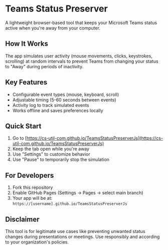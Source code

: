 # Teams Status Preserver

A lightweight browser-based tool that keeps your Microsoft Teams status active when you're away from your computer.

## How It Works

The app simulates user activity (mouse movements, clicks, keystrokes, scrolling) at random intervals to prevent Teams from changing your status to "Away" during periods of inactivity.

## Key Features

- Configurable event types (mouse, keyboard, scroll)
- Adjustable timing (5-60 seconds between events)
- Activity log to track simulated events
- Works offline and saves preferences locally

## Quick Start

1. Go to [https://cs-util-com.github.io/TeamsStatusPreserverJs](https://cs-util-com.github.io/TeamsStatusPreserverJs)
2. Keep the tab open while you're away
3. Use "Settings" to customize behavior
4. Use "Pause" to temporarily stop the simulation

## For Developers

1. Fork this repository
2. Enable GitHub Pages (Settings → Pages → select main branch)
3. Your app will be at: `https://[username].github.io/TeamsStatusPreserverJs`

## Disclaimer

This tool is for legitimate use cases like preventing unwanted status changes during presentations or meetings. Use responsibly and according to your organization's policies.